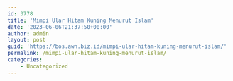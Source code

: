 ```yaml
---
id: 3778
title: 'Mimpi Ular Hitam Kuning Menurut Islam'
date: '2023-06-06T21:37:50+00:00'
author: admin
layout: post
guid: 'https://bos.awn.biz.id/mimpi-ular-hitam-kuning-menurut-islam/'
permalink: /mimpi-ular-hitam-kuning-menurut-islam/
categories:
    - Uncategorized
---
```


